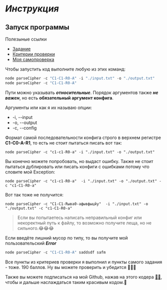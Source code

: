 # *Инструкция*

## Запуск программы ##
 Полезыные ссылки
 + [Задание](https://github.com/rolling-scopes-school/basic-nodejs-course/blob/master/descriptions/ciphering-cli-tool.md)
 + [Критерии проверки](https://github.com/rolling-scopes-school/basic-nodejs-course/blob/master/cross-check/ciphering-cli-tool.md)
 + [Моя самопроверка](#self-test)

Чтобы запустить код выполните любую из этих команд:

```javascript
node parseCipher -c "C1-C1-R0-A" -i "./input.txt" -o "./output.txt"
node parseCipher -c "C1-C1-R0-A"
```
Пути можно указывать ***относительные***. Порядок аргументов также ***не важен***, но есть **обязательный аргумент конфига**. 

Аргументы или как я их называю опции:
+ -i, --input
+ -o, --output
+ -c, --config

Формат самой последовательности конфига строго в верхнем регистре **C1-C0-A-R1**, то есть не стоит пытаться писать вот так:
``` 
node parseCipher -c "с1-с1-R0-a" -i "./input.txt" -o "./output.txt"
```

Вы конечно можете попробовать, но выдаст ошибку. Также не стоит пытаться дублировать или писать конфиги с ошибками потому что словите мой Exсeption:

``` 
node parseCipher -c "с1-с1-R0-a"  -i "./input.txt" -o "./output.txt" -c "с1-C1-R0-a"
```
Вот так тоже не получится:
``` 
node parseCipher -c "С1-С1-Rыва0-aфывфыцйу"  -i "./input.txt" -o "./output.txt" -c "с1-C1-R0-a"
```
<a id="self-test"></a>
>Если вы попытаетесь написать неправильный конфиг или некоректный путь к файлу, то возможно получите леща, но не сильного.😂😂😂

Если введёте лишний мусор по типу, то вы получите мой пользовательский __***Error***__
```javascript
node parseCipher -c "C1-C1-R0-A" saddsdf safm 
```

Все пункты из критериев проверки я выполнил и пункты самого задания - тоже. 190 баллов. Ну вы можете проверить и убедится 🥳🥳🥳

Также вы можете подписаться на мой Github, нажав на этого кодера [👨‍💻](https://github.com/Mario2280), чтобы и дальше наслаждаться таким красивым кодом.👋

